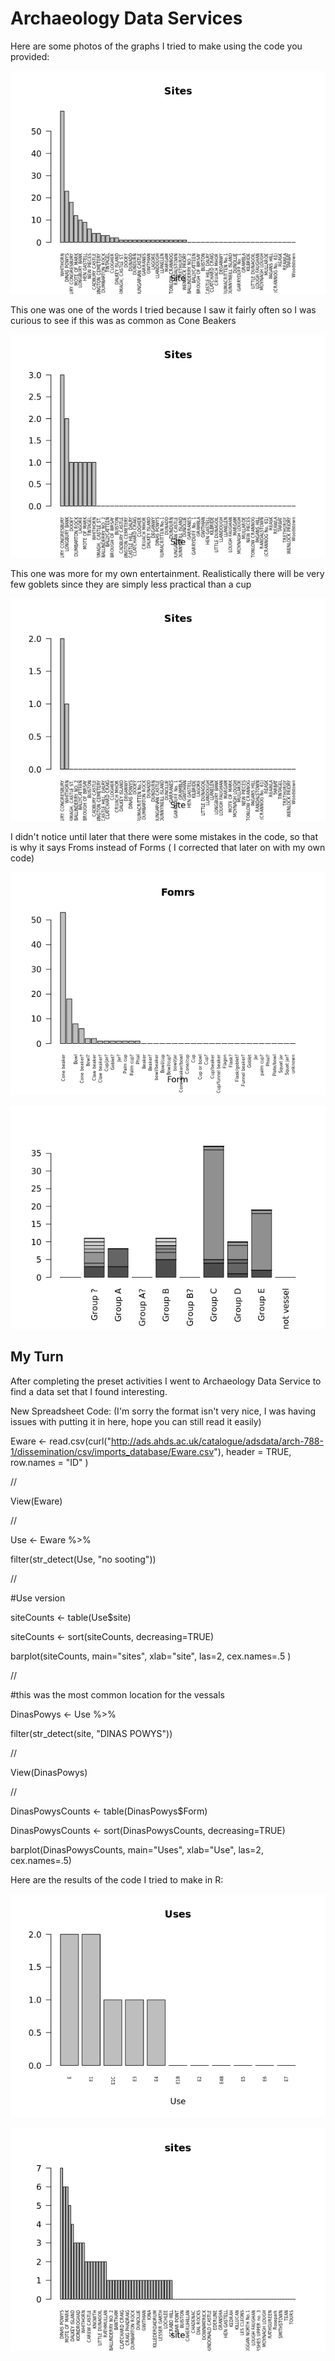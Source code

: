 # Archaeology Data Services
Here are some photos of the graphs I tried to make using the code you provided:

![Image](ConeBeaker_Bargraph.png)

This one was one of the words I tried because I saw it fairly often so I was curious to see if this was as common as Cone Beakers

![Image](Cup_Bargraph.png)

This one was more for my own entertainment. Realistically there will be very few goblets since they are simply less practical than a cup

![Image](Goblet_Bargraph.png)

I didn't notice until later that there were some mistakes in the code, so that is why it says Froms instead of Forms ( I corrected that later on with my own code)

![Image](Withrorn_Bargraph.png)

![Image](Whithorn_Barplot.png)

## My Turn

After completing the preset activities I went to Archaeology Data Service to find a data set that I found interesting. 

New Spreadsheet Code: (I'm sorry the format isn't very nice, I was having issues with putting it in here, hope you can still read it easily)

Eware <- read.csv(curl("http://ads.ahds.ac.uk/catalogue/adsdata/arch-788-1/dissemination/csv/imports_database/Eware.csv"), header = TRUE, row.names = "ID" )

//

View(Eware)

//

Use <- Eware %>%

  filter(str_detect(Use, "no sooting"))
  
//

#Use version

siteCounts <- table(Use$site)

siteCounts <- sort(siteCounts, decreasing=TRUE)

barplot(siteCounts, main="sites", xlab="site", las=2, cex.names=.5 )

//

#this was the most common location for the vessals  

DinasPowys <- Use %>%

  filter(str_detect(site, "DINAS POWYS"))
  
//

View(DinasPowys)

//

DinasPowysCounts <- table(DinasPowys$Form)

DinasPowysCounts <- sort(DinasPowysCounts, decreasing=TRUE)

barplot(DinasPowysCounts, main="Uses", xlab="Use", las=2, cex.names=.5)

Here are the results of the code I tried to make in R:

![Image](Uses_Barplot.png)

![Image](Sites_Bargraph.png)
